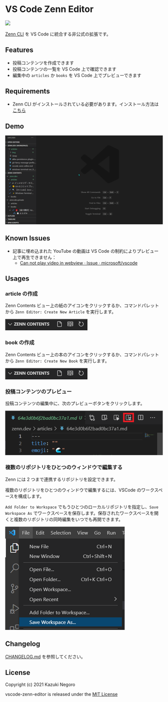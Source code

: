 # VS Code Zenn Editor

[![](https://img.shields.io/visual-studio-marketplace/v/negokaz.zenn-editor.svg)](https://marketplace.visualstudio.com/items?itemName=negokaz.zenn-editor)

[Zenn CLI](https://zenn.dev/zenn/articles/install-zenn-cli) を VS Code に統合する非公式の拡張です。

## Features

- 投稿コンテンツを作成できます
- 投稿コンテンツの一覧を VS Code 上で確認できます
- 編集中の `articles` か `books` を VS Code 上でプレビューできます

## Requirements

- Zenn CLI がインストールされている必要があります。インストール方法は [こちら](https://zenn.dev/zenn/articles/install-zenn-cli)

## Demo

![demo](docs/images/demo.gif)

## Known Issues

- 記事に埋め込まれた YouTube の動画は VS Code の制約によりプレビュー上で再生できません：
    - [Can not play video in webview · Issue · microsoft/vscode](https://github.com/microsoft/vscode/issues/54097)

## Usages

### article の作成

Zenn Contents ビュー上の紙のアイコンをクリックするか、コマンドパレットから `Zenn Editor: Create New Article` を実行します。

![](docs/images/tree-view-commands.png)

### book の作成

Zenn Contents ビュー上の本のアイコンをクリックするか、コマンドパレットから `Zenn Editor: Create New Book` を実行します。

![](docs/images/tree-view-commands.png)

### 投稿コンテンツのプレビュー

投稿コンテンツの編集中に、次のプレビューボタンをクリックします。

![](docs/images/preview-button.png)

### 複数のリポジトリをひとつのウィンドウで編集する

Zenn には 2 つまで連携するリポジトリを設定できます。

複数のリポジトリをひとつのウィンドウで編集するには、VSCode のワークスペースを構成します。

`Add Folder to Workspace` でもうひとつのローカルリポジトリを指定し、`Save Workspace As` でワークスペースを保存します。保存されたワークスペースを開くと複数のリポジトリの同時編集をいつでも再開できます。

![](docs/images/create-workspace.png)

## Changelog

[CHANGELOG.md](CHANGELOG.md) を参照してください。

## License

Copyright (c) 2021 Kazuki Negoro

vscode-zenn-editor is released under the [MIT License](LICENSE)
